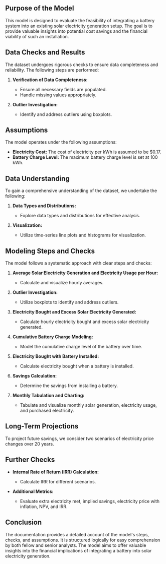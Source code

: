 ## Purpose of the Model
This model is designed to evaluate the feasibility of integrating a battery system into an existing solar electricity generation setup. The goal is to provide valuable insights into potential cost savings and the financial viability of such an installation.

## Data Checks and Results
The dataset undergoes rigorous checks to ensure data completeness and reliability. The following steps are performed:

1. **Verification of Data Completeness:**
   - Ensure all necessary fields are populated.
   - Handle missing values appropriately.

2. **Outlier Investigation:**
   - Identify and address outliers using boxplots.

## Assumptions
The model operates under the following assumptions:

- **Electricity Cost:** The cost of electricity per kWh is assumed to be $0.17.
- **Battery Charge Level:** The maximum battery charge level is set at 100 kWh.

## Data Understanding
To gain a comprehensive understanding of the dataset, we undertake the following:

1. **Data Types and Distributions:**
   - Explore data types and distributions for effective analysis.

2. **Visualization:**
   - Utilize time-series line plots and histograms for visualization.

## Modeling Steps and Checks
The model follows a systematic approach with clear steps and checks:

1. **Average Solar Electricity Generation and Electricity Usage per Hour:**
   - Calculate and visualize hourly averages.

2. **Outlier Investigation:**
   - Utilize boxplots to identify and address outliers.

3. **Electricity Bought and Excess Solar Electricity Generated:**
   - Calculate hourly electricity bought and excess solar electricity generated.

4. **Cumulative Battery Charge Modeling:**
   - Model the cumulative charge level of the battery over time.

5. **Electricity Bought with Battery Installed:**
   - Calculate electricity bought when a battery is installed.

6. **Savings Calculation:**
   - Determine the savings from installing a battery.

7. **Monthly Tabulation and Charting:**
   - Tabulate and visualize monthly solar generation, electricity usage, and purchased electricity.

## Long-Term Projections
To project future savings, we consider two scenarios of electricity price changes over 20 years.

## Further Checks
- **Internal Rate of Return (IRR) Calculation:**
  - Calculate IRR for different scenarios.

- **Additional Metrics:**
  - Evaluate extra electricity met, implied savings, electricity price with inflation, NPV, and IRR.

## Conclusion
The documentation provides a detailed account of the model's steps, checks, and assumptions. It is structured logically for easy comprehension by both fellow and senior analysts. The model aims to offer valuable insights into the financial implications of integrating a battery into solar electricity generation.
